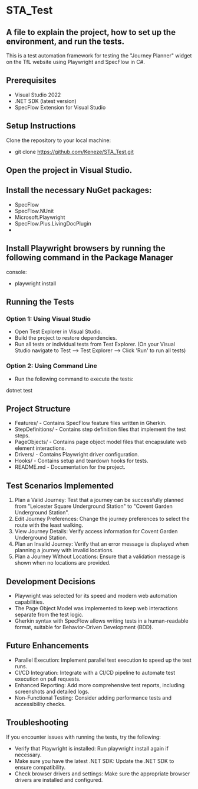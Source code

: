# STA_Test

## A file to explain the project, how to set up the environment, and run the tests.


This is a test automation framework for testing the "Journey Planner" widget on the TfL website using Playwright and SpecFlow in C#.

## Prerequisites

- Visual Studio 2022
- .NET SDK (latest version)
- SpecFlow Extension for Visual Studio
  
## Setup Instructions

Clone the repository to your local machine:

- git clone https://github.com/Keneze/STA_Test.git

## Open the project in Visual Studio.

## Install the necessary NuGet packages:

- SpecFlow
- SpecFlow.NUnit
- Microsoft.Playwright
- SpecFlow.Plus.LivingDocPlugin
- 
## Install Playwright browsers by running the following command in the Package Manager

console:
- playwright install

## Running the Tests

### Option 1: Using Visual Studio
  
- Open Test Explorer in Visual Studio.
- Build the project to restore dependencies.
- Run all tests or individual tests from Test Explorer.
(On your Visual Studio navigate to Test --> Test Explorer --> Click 'Run' to run all tests)

### Option 2: Using Command Line

- Run the following command to execute the tests:
  
dotnet test

  
## Project Structure

- Features/ - Contains SpecFlow feature files written in Gherkin.
- StepDefinitions/ - Contains step definition files that implement the test steps.
- PageObjects/ - Contains page object model files that encapsulate web element interactions.
- Drivers/ - Contains Playwright driver configuration.
- Hooks/ - Contains setup and teardown hooks for tests.
- README.md - Documentation for the project.

## Test Scenarios Implemented

1. Plan a Valid Journey: Test that a journey can be successfully planned from "Leicester Square Underground Station" to "Covent Garden Underground Station".
2. Edit Journey Preferences: Change the journey preferences to select the route with the least walking.
3. View Journey Details: Verify access information for Covent Garden Underground Station.
4. Plan an Invalid Journey: Verify that an error message is displayed when planning a journey with invalid locations.
5. Plan a Journey Without Locations: Ensure that a validation message is shown when no locations are provided.

## Development Decisions

- Playwright was selected for its speed and modern web automation capabilities.
- The Page Object Model was implemented to keep web interactions separate from the test logic.
- Gherkin syntax with SpecFlow allows writing tests in a human-readable format, suitable for Behavior-Driven Development (BDD).

## Future Enhancements

- Parallel Execution: Implement parallel test execution to speed up the test runs.
- CI/CD Integration: Integrate with a CI/CD pipeline to automate test execution on pull requests.
- Enhanced Reporting: Add more comprehensive test reports, including screenshots and detailed logs.
- Non-Functional Testing: Consider adding performance tests and accessibility checks.

## Troubleshooting

If you encounter issues with running the tests, try the following:

- Verify that Playwright is installed: Run playwright install again if necessary.
- Make sure you have the latest .NET SDK: Update the .NET SDK to ensure compatibility.
- Check browser drivers and settings: Make sure the appropriate browser drivers are installed and configured.
